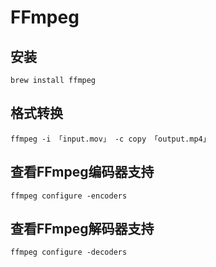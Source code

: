 # FFmpeg
## 安装
```
brew install ffmpeg
```
## 格式转换
```
ffmpeg -i 「input.mov」 -c copy 「output.mp4」
```

## 查看FFmpeg编码器支持
```
ffmpeg configure -encoders
```
## 查看FFmpeg解码器支持
```
ffmpeg configure -decoders
```